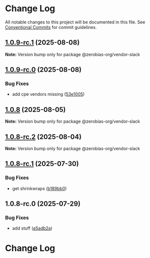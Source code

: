 # Change Log

All notable changes to this project will be documented in this file.
See [Conventional Commits](https://conventionalcommits.org) for commit guidelines.

## [1.0.9-rc.1](https://github.com/zerobias-org/vendor/compare/@zerobias-org/vendor-slack@1.0.9-rc.0...@zerobias-org/vendor-slack@1.0.9-rc.1) (2025-08-08)

**Note:** Version bump only for package @zerobias-org/vendor-slack





## [1.0.9-rc.0](https://github.com/zerobias-org/vendor/compare/@zerobias-org/vendor-slack@1.0.8...@zerobias-org/vendor-slack@1.0.9-rc.0) (2025-08-08)


### Bug Fixes

* add cpe vendors missing ([53e1005](https://github.com/zerobias-org/vendor/commit/53e100520e848be73b2cba8a0ef4f184844b8abb))





## [1.0.8](https://github.com/zerobias-org/vendor/compare/@zerobias-org/vendor-slack@1.0.8-rc.2...@zerobias-org/vendor-slack@1.0.8) (2025-08-05)

**Note:** Version bump only for package @zerobias-org/vendor-slack





## [1.0.8-rc.2](https://github.com/zerobias-org/vendor/compare/@zerobias-org/vendor-slack@1.0.8-rc.1...@zerobias-org/vendor-slack@1.0.8-rc.2) (2025-08-04)

**Note:** Version bump only for package @zerobias-org/vendor-slack





## [1.0.8-rc.1](https://github.com/zerobias-org/vendor/compare/@zerobias-org/vendor-slack@1.0.8-rc.0...@zerobias-org/vendor-slack@1.0.8-rc.1) (2025-07-30)


### Bug Fixes

* get shrinkwraps ([b189bb0](https://github.com/zerobias-org/vendor/commit/b189bb0cf53ad66427530ccc0eab7824527942d3))





## 1.0.8-rc.0 (2025-07-29)


### Bug Fixes

* add stuff ([a5adb2a](https://github.com/zerobias-org/vendor/commit/a5adb2aecd0670c42e9077affecb6a047bf30fc6))





# Change Log
